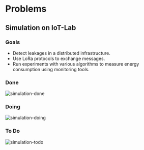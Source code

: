 # Problems

## Simulation on IoT-Lab

### Goals

- Detect leakages in a distributed infrastructure.
- Use LoRa protocols to exchange messages.
- Run experiments with various algorithms to measure energy consumption using monitoring tools.

### Done

![simulation-done](https://github.com/simonescaccia/Irrigation-Water-Leakage-System/blob/main/images/simulation-Page-1.drawio.png)

### Doing

![simulation-doing](https://github.com/simonescaccia/Irrigation-Water-Leakage-System/blob/main/images/simulation-Page-2.drawio.png)

### To Do

![simulation-todo](https://github.com/simonescaccia/Irrigation-Water-Leakage-System/blob/main/images/simulation-Page-3.drawio.png)
